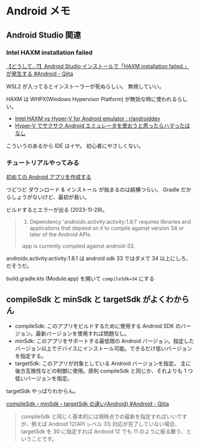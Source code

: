 # Android メモ

## Android Studio 関連

### Intel HAXM installation failed

[【どうして...?】Android Studio インストールで「HAXM installation failed.」が発生する #Android - Qiita](https://qiita.com/rice_rice_rice/items/c00f1338b173a149fb28)

WSL2 が入ってるとインストーラーが死ぬらしい。
無視していい。

HAXM は WHPX(Windows Hypervisor Platform) が無効な時に使われるらしい。

- [Intel HAXM vs Hyper-V for Android emulator : r/androiddev](https://www.reddit.com/r/androiddev/comments/b2awwa/intel_haxm_vs_hyperv_for_android_emulator/)
- [Hyper-V でサクサク Android エミュレータを使おうと思ったらハマったはなし](https://gist.github.com/seraphy/ff966de0f9d658400707382ecdb0e8a2)

こういうのあるから IDE はイヤ。
初心者にやさしくない。

### チュートリアルやってみる

[初めての Android アプリを作成する](https://developer.android.com/codelabs/basic-android-kotlin-compose-first-app?hl=ja#0)

つどつど ダウンロード & インストール が始まるのは結構つらい。
Gradle だからしょうがないけど、最初が長い。

ビルドするとエラーが出る (2023-11-29)。

> 1.  Dependency 'androidx.activity:activity:1.8.1' requires libraries and applications that
>     depend on it to compile against version 34 or later of the
>     Android APIs.
>
> :app is currently compiled against android-33.

androidx.activity:activity:1.8.1 は android sdk 33 ではダメで
34 以上にしろ、だそうだ。

build.gradle.kts (Module:app) を開いて
`compileSdk=34` にする

## compileSdk と minSdk と targetSdk がよくわからん

- compileSdk: このアプリをビルドするために使用する Android SDK のバージョン。最新バージョンを使用すれば問題なし。
- minSdk: このアプリをサポートする最低限の Android バージョン。指定したバージョン以上でデバイスにインストール可能。できるだけ低いバージョンを指定する。
- targetSdk: このアプリが対象としている Android バージョンを指定。 主に後方互換性などの制御に使用。原則 compileSdk と同じか、それよりも 1 つ低いバージョンを指定。

targetSdk やっぱりわからん。

[compileSdk・minSdk・targetSdk の違い(Android) #Android - Qiita](https://qiita.com/uhooi/items/0f2ad61d83b96d9166c8)

> compileSdk と同じく基本的には現時点での最新を指定すればいいですが、例えば Android 12(API レベル 31) 対応が完了していない場合、 targetSdk を 30 に指定すれば Android 12 でも 11 のように振る舞う、ということです。
